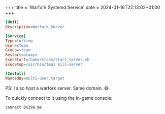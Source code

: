 +++
title = 'Warfork Systemd Service'
date = 2024-01-16T22:13:02+01:00
+++

```ini
[Unit]
Description=Warfork Server

[Service]
Type=forking
User=steam
Group=steam
Restart=always
ExecStart=/home/steam/start_server.sh
ExecStop=/usr/bin/tmux kill-server

[Install]
WantedBy=multi-user.target
```

PS: I also host a warfork server. Same domain. :smile:

To quickly connect to it using the in-game console:
```
connect 0x29a.me
```